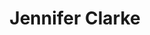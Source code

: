 ---
first_name: Jennifer
last_name: Clarke
title: Jennifer Clarke
role: Professor of Statistics, Food Science and Technology
organizations:
- name: University of Nebraska-Lincoln
  url: https://statistics.unl.edu/
education:
  courses:
  - course: PhD in Statistics
    institution: Pennsylvania State University
  - course: MS in Statistics
    institution: Carnegie Mellon University
social:
- icon: envelope
  icon_pack: fas
  link: mailto:jclarke3@unl.edu
- icon: globe
  icon_pack: fas
  link: https://bigdata.unl.edu.
- icon: google-scholar
  icon_pack: ai
  link: https://scholar.google.com/citations?user=_hkK35QAAAAJ
- icon: orcid
  icon_pack: ai
  link: https://orcid.org/0000-0002-2723-7249
- icon: github
  icon_pack: fab
  link: https://github.com/jlp2duke
interests:
- Predictive Statistics
- Bayesian Statistics
- Metagenomics
- AI/ML
user_groups:
- Members
superuser: no
---